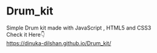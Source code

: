 # Drum_kit
Simple Drum kit made with JavaScript , HTML5 and CSS3
<br>Check it Here👇<br>
https://dinuka-dilshan.github.io/Drum_kit/
